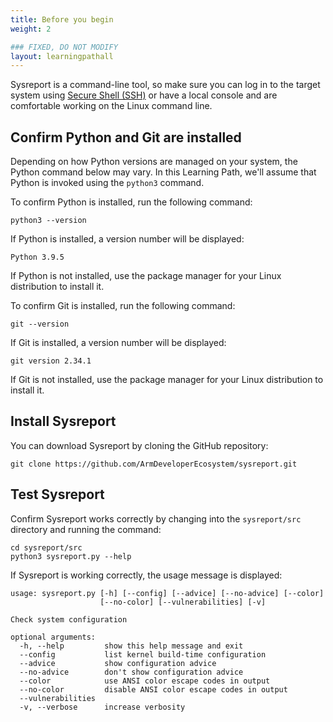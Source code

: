 ```yaml
---
title: Before you begin
weight: 2

### FIXED, DO NOT MODIFY
layout: learningpathall
---
```


Sysreport is a command-line tool, so make sure you can log in to the target system using [Secure Shell (SSH)](/install-guides/ssh/) or have a local console and are comfortable working on the Linux command line.

## Confirm Python and Git are installed

Depending on how Python versions are managed on your system, the Python command below may vary. In this Learning Path, we'll assume that Python is invoked using the `python3` command.

To confirm Python is installed, run the following command:

```console
python3 --version
```

If Python is installed, a version number will be displayed:

```output
Python 3.9.5
```

If Python is not installed, use the package manager for your Linux distribution to install it. 

To confirm Git is installed, run the following command:

```console
git --version
```

If Git is installed, a version number will be displayed:

```output
git version 2.34.1
```

If Git is not installed, use the package manager for your Linux distribution to install it. 

## Install Sysreport

You can download Sysreport by cloning the GitHub repository:

```console
git clone https://github.com/ArmDeveloperEcosystem/sysreport.git
```

## Test Sysreport

Confirm Sysreport works correctly by changing into the `sysreport/src` directory and running the command: 

```console
cd sysreport/src
python3 sysreport.py --help
```

If Sysreport is working correctly, the usage message is displayed:

```output
usage: sysreport.py [-h] [--config] [--advice] [--no-advice] [--color]
                    [--no-color] [--vulnerabilities] [-v]

Check system configuration

optional arguments:
  -h, --help         show this help message and exit
  --config           list kernel build-time configuration
  --advice           show configuration advice
  --no-advice        don't show configuration advice
  --color            use ANSI color escape codes in output
  --no-color         disable ANSI color escape codes in output
  --vulnerabilities
  -v, --verbose      increase verbosity
```